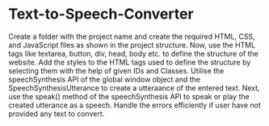 # Text-to-Speech-Converter

Create a folder with the project name and create the required HTML, CSS, and JavaScript files as shown in the project structure.
Now, use the HTML tags like textarea, button, div, head, body etc. to define the structure of the website.
Add the styles to the HTML tags used to define the structure by selecting them with the help of given IDs and Classes.
Utilise the speechSynthesis API of the global window object and the SpeechSynthesisUtterance to create a utteraance of the entered text.
Next, use the speak() method of the speechSynthesis API to speak or play the created utterance as a speech.
Handle the errors efficiently if user have not provided any text to convert.

